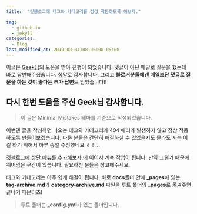 ```yaml
---
title:  "깃블로그에 태그와 카테고리를 정상 작동하도록 해보자."

tag:
  - github.io
  - jekyll
categories:
  - Blog
last_modified_at: 2019-03-31T08:06:00-05:00
---
```

이글은 [Geek님](https://geeksvoyage.com/)의 도움을 받아 진행이 되었습니다. 댓글이 아닌 메일로 질문을 했는데 바로 답변해주셨습니다. 정말로 감사합니다. 그리고 **블로거분들에겐 메일보단 댓글로 질문을 하는 것이 좋다는 추가 답변**도 얻었습니다!!

다시 한번 도움을 주신 Geek님 감사합니다.
---
> 이 글은 Minimal Mistakes 테마를 기준으로 작성되었습니다.  
  
이번엔 글을 작성하면 나오는 테그와 카테고리가 404 에러가 발생하지 않고 정상 작동하도록 만들어보겠습니다. 다른 분들은 간단히 해결하실 수 있었을지도 몰라도 저는 이걸 하기 위해서 하루 종일 수정했네요 ㅎㅎ...  

[깃블로그에 상단 메뉴를 추가해보자.](https://xinfolab.github.io/blog/blog-maker-1/)에 이어서 계속 작업이 됩니다. 만약 그렇기 때문에 뛰어넘은 구간이 있습니다. 필요하신 분들은 참고해주세요.  
 
태그와 카테고리는 아주 쉽게 해결이 됩니다. 바로 **docs**폴더 안에 **_pages**에 있는 **tag-archive.md**과 **category-archive.md** 파일을 루트 폴더의 **_pages**로 옮겨주면 끝나기 때문이죠! 

> 루트 폴더는 **_config.yml**가 있는 폴더입니다.